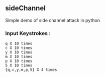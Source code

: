 ## sideChannel

Simple demo of side channel attack in python

### Input Keystrokes :

	q X 10 times
	c X 10 times
	y X 10 times
	m X 10 times
	p X 10 times
	5 X 10 times
	{q,c,y,m,p,5} X 4 times
